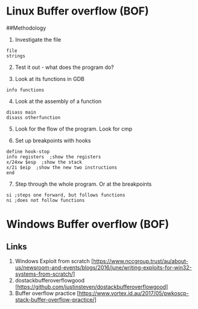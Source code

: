 # Linux Buffer overflow (BOF)

##Methodology

1. Investigate the file
```
file
strings
```

2. Test it out - what does the program do?

3. Look at its functions in GDB

```
info functions
```

4. Look at the assembly of a function

```
disass main
disass otherfunction
```

5. Look for the flow of the program. Look for cmp

6. Set up breakpoints with hooks

```
define hook-stop
info registers  ;show the registers
x/24xw $esp  ;show the stack
x/2i $eip  ;show the new two instructions
end
```

7. Step through the whole program. Or at the breakpoints

```
si ;steps one forward, but follows functions
ni ;does not follow functions
```

# Windows Buffer overflow (BOF)

## Links

1. Windows Exploit from scratch [https://www.nccgroup.trust/au/about-us/newsroom-and-events/blogs/2016/june/writing-exploits-for-win32-systems-from-scratch/]
2. dostackbufferoverflowgood [https://github.com/justinsteven/dostackbufferoverflowgood]
3. Buffer overflow practice [https://www.vortex.id.au/2017/05/pwkoscp-stack-buffer-overflow-practice/]

